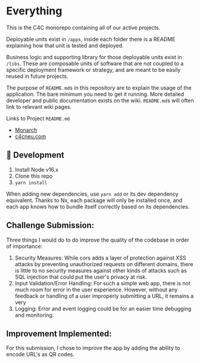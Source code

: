 # Everything

This is the C4C monorepo containing all of our active projects.

Deployable units exist in `/apps`, inside each folder there is a README explaining how that unit is tested and deployed.

Business logic and supporting library for those deployable units exist in `/libs`. These are composable units of software that are not coupled to a specific deployment framework or strategy, and are meant to be easily reused in future projects.

The purpose of `README.md`s in this repository are to explain the usage of the application. The bare minimum you need to get it running. More detailed developer and public documentation exists on the wiki. `README.md`s will often link to relevant wiki pages.

Links to Project `README.md`

- [Monarch](./apps/monarch/README.md)
- [c4cneu.com](./apps/dotcom/README.md)

## 🔨 Development

1. Install Node v16.x
2. Clone this repo
3. `yarn install`

When adding new dependencies, use `yarn add` or its dev dependency equivalent. Thanks to Nx, each package will only be installed once, and each app knows how to bundle itself correctly based on its dependencies.

## Challenge Submission:

Three things I would do to do improve the quality of the codebase in order of importance:

1. Security Measures: While cors adds a layer of protection against XSS attacks by preventing unauthorized requests on different domains, there is little to no security measures against other kinds of attacks such as SQL injection that could put the user's privacy at risk.
2. Input Validation/Error Handling: For such a simple web app, there is not much room for error in the user experience. However, without any feedback or handling of a user improperly submitting a URL, it remains a very
3. Logging: Error and event logging could be for an easier time debugging and monitoring.

## Improvement Implemented:

For this submission, I chose to improve the app by adding the ability to encode URL's as QR codes.
